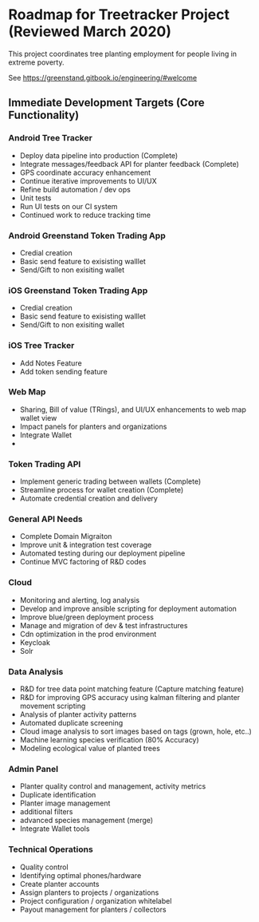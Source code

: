 # Roadmap for Treetracker Project (Reviewed March 2020)

This project coordinates tree planting employment for people living in extreme poverty.

See https://greenstand.gitbook.io/engineering/#welcome

## Immediate Development Targets (Core Functionality)

### Android Tree Tracker

+ Deploy data pipeline into production (Complete)
+ Integrate messages/feedback API for planter feedback (Complete)
+ GPS coordinate accuracy enhancement
+ Continue iterative improvements to UI/UX
+ Refine build automation / dev ops
+ Unit tests 
+ Run UI tests on our CI system
+ Continued work to reduce tracking time

### Android Greenstand Token Trading App
+ Credial creation
+ Basic send feature to exisisting walllet
+ Send/Gift to non exisiting wallet


### iOS Greenstand Token Trading App 
+ Credial creation
+ Basic send feature to exisisting walllet
+ Send/Gift to non exisiting wallet

### iOS Tree Tracker
+ Add Notes Feature
+ Add token sending feature

### Web Map

+ Sharing, Bill of value (TRings), and UI/UX enhancements to web map wallet view
+ Impact panels for planters and organizations
+ Integrate Wallet 
+ 
### Token Trading API
 
+ Implement generic trading between wallets (Complete)
+ Streamline process for wallet creation (Complete)
+ Automate credential creation and delivery

### General API Needs

+ Complete Domain Migraiton
+ Improve unit & integration test coverage
+ Automated testing during our deployment pipeline
+ Continue MVC factoring of R&D codes

### Cloud

+ Monitoring and alerting, log analysis
+ Develop and improve ansible scripting for deployment automation
+ Improve blue/green deployment process
+ Manage and migration of dev & test infrastructures
+ Cdn optimization in the prod environment
+ Keycloak
+ Solr

### Data Analysis

+ R&D for tree data point matching feature (Capture matching feature)
+ R&D for improving GPS accuracy using kalman filtering and planter movement scripting
+ Analysis of planter activity patterns
+ Automated duplicate screening
+ Cloud image analysis to sort images based on tags (grown, hole, etc..)
+ Machine learning species verification (80% Accuracy)
+ Modeling ecological value of planted trees

### Admin Panel
+ Planter quality control and management, activity metrics
+ Duplicate identification
+ Planter image management
+ additional filters
+ advanced species management (merge)
+ Integrate Wallet tools

### Technical Operations
+ Quality control
+ Identifying optimal phones/hardware
+ Create planter accounts
+ Assign planters to projects / organizations
+ Project configuration / organization whitelabel
+ Payout management for planters / collectors
